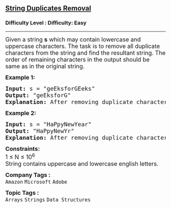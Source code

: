 <h2><a href="https://www.geeksforgeeks.org/problems/remove-all-duplicates-from-a-given-string4321/1?page=3&category=Arrays,CPP&difficulty=Easy&sortBy=submissions">String Duplicates Removal</a></h2><h3>Difficulty Level : Difficulty: Easy</h3><hr><div class="problems_problem_content__Xm_eO"><p><span style="font-size: 18px;">Given a string <strong>s</strong>&nbsp;which may contain lowercase and uppercase characters. The task is to remove all duplicate characters from the string and find the resultant string. The order of remaining characters in the output should be same as in the original string.</span></p>
<p><span style="font-size: 18px;"><strong>Example 1:</strong></span></p>
<pre><span style="font-size: 18px;"><strong>Input: </strong>s = "geEksforGEeks"
<strong>Output:</strong> "geEksforG"
<strong>Explanation: </strong>After removing duplicate characters such as E, e, k, s, we have string as "geEksforG".
</span></pre>
<p><span style="font-size: 18px;"><strong>Example 2:</strong></span></p>
<pre><span style="font-size: 18px;"><strong>Input: </strong>s = "HaPpyNewYear"
<strong>Output:</strong> "HaPpyNewYr"
<strong>Explanation:</strong> After removing duplicate characters such as e, a, we have string as "HaPpyNewYr".
</span></pre>
<p><span style="font-size: 18px;"><strong>Constraints:</strong><br>1 ≤ N ≤ 10<sup>6</sup><br>String contains uppercase and lowercase english letters.</span></p></div><p><span style=font-size:18px><strong>Company Tags : </strong><br><code>Amazon</code>&nbsp;<code>Microsoft</code>&nbsp;<code>Adobe</code>&nbsp;<br><p><span style=font-size:18px><strong>Topic Tags : </strong><br><code>Arrays</code>&nbsp;<code>Strings</code>&nbsp;<code>Data Structures</code>&nbsp;